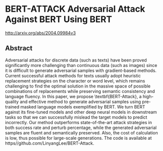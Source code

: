 # BERT-ATTACK Adversarial Attack Against BERT Using BERT
http://arxiv.org/abs/2004.09984v3
## Abstract
Adversarial attacks for discrete data (such as texts) have been proved significantly more challenging than continuous data (such as images) since it is difficult to generate adversarial samples with gradient-based methods. Current successful attack methods for texts usually adopt heuristic replacement strategies on the character or word level, which remains challenging to find the optimal solution in the massive space of possible combinations of replacements while preserving semantic consistency and language fluency. In this paper, we propose \textbf{BERT-Attack}, a high-quality and effective method to generate adversarial samples using pre-trained masked language models exemplified by BERT. We turn BERT against its fine-tuned models and other deep neural models in downstream tasks so that we can successfully mislead the target models to predict incorrectly. Our method outperforms state-of-the-art attack strategies in both success rate and perturb percentage, while the generated adversarial samples are fluent and semantically preserved. Also, the cost of calculation is low, thus possible for large-scale generations. The code is available at https//github.com/LinyangLee/BERT-Attack.